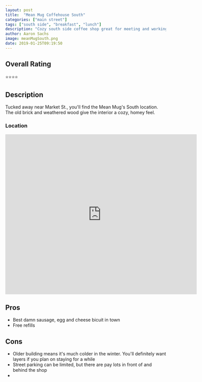 ```yaml
---
layout: post
title:  "Mean Mug Coffehouse South"
categories: ["main street"]
tags: ["south side", "breakfast", "lunch"]
description: "Cozy south side coffee shop great for meeting and working."
author: Aaron Sachs
image: meanMugSouth.png
date: 2019-01-25T09:19:50
---
```


## Overall Rating
⭐⭐⭐⭐

## Description
Tucked away near Market St., you'll find the Mean Mug's South location. The old brick and weathered wood give the interior a cozy, homey feel. 

### Location
<div class="mapouter"><div class="gmap_canvas"><iframe width="600" height="500" id="gmap_canvas" src="https://maps.google.com/maps?q=Mean%20Mug%20Coffeehouse%20South&t=&z=15&ie=UTF8&iwloc=&output=embed" frameborder="0" scrolling="no" marginheight="0" marginwidth="0"></iframe><a href="https://www.crocothemes.net">crocothemes.net</a></div><style>.mapouter{text-align:right;height:500px;width:600px;}.gmap_canvas {overflow:hidden;background:none!important;height:500px;width:600px;}</style></div>

## Pros

* Best damn sausage, egg and cheese bicuit in town
* Free refills

## Cons

* Older building means it's much colder in the winter. You'll definitely want layers if you plan on staying for a while
* Street parking can be limited, but there are pay lots in front of and behind the shop
* 

<!--Links-->
[1]: /images/meanMugSouth.png